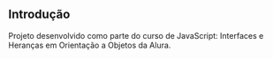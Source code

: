 ## Introdução
Projeto desenvolvido como parte do curso de JavaScript: Interfaces e Heranças em Orientação a Objetos da Alura.
